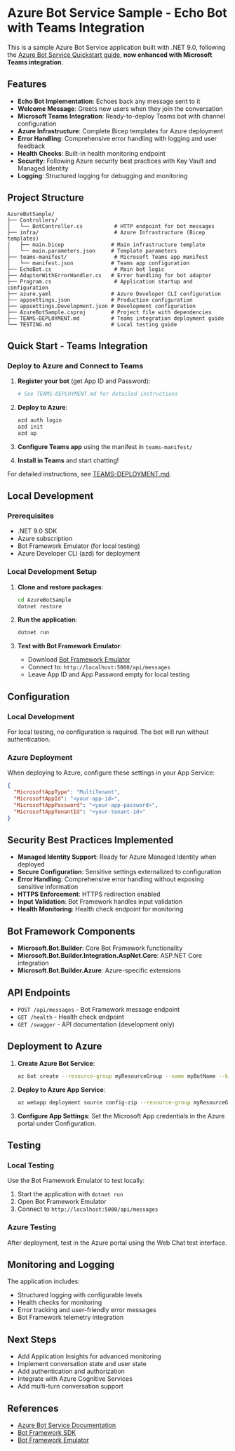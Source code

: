 # Azure Bot Service Sample - Echo Bot with Teams Integration

This is a sample Azure Bot Service application built with .NET 9.0, following the [Azure Bot Service Quickstart guide](https://learn.microsoft.com/en-us/azure/bot-service/bot-service-quickstart-create-bot?view=azure-bot-service-4.0&tabs=csharp%2Cvs), **now enhanced with Microsoft Teams integration**.

## Features

- **Echo Bot Implementation**: Echoes back any message sent to it
- **Welcome Message**: Greets new users when they join the conversation
- **Microsoft Teams Integration**: Ready-to-deploy Teams bot with channel configuration
- **Azure Infrastructure**: Complete Bicep templates for Azure deployment
- **Error Handling**: Comprehensive error handling with logging and user feedback
- **Health Checks**: Built-in health monitoring endpoint
- **Security**: Following Azure security best practices with Key Vault and Managed Identity
- **Logging**: Structured logging for debugging and monitoring

## Project Structure

```
AzureBotSample/
├── Controllers/
│   └── BotController.cs          # HTTP endpoint for bot messages
├── infra/                        # Azure Infrastructure (Bicep templates)
│   ├── main.bicep               # Main infrastructure template
│   └── main.parameters.json     # Template parameters
├── teams-manifest/               # Microsoft Teams app manifest
│   └── manifest.json            # Teams app configuration
├── EchoBot.cs                    # Main bot logic
├── AdapterWithErrorHandler.cs   # Error handling for bot adapter
├── Program.cs                    # Application startup and configuration
├── azure.yaml                   # Azure Developer CLI configuration
├── appsettings.json             # Production configuration
├── appsettings.Development.json # Development configuration
├── AzureBotSample.csproj        # Project file with dependencies
├── TEAMS-DEPLOYMENT.md          # Teams integration deployment guide
└── TESTING.md                   # Local testing guide
```

## Quick Start - Teams Integration

### Deploy to Azure and Connect to Teams

1. **Register your bot** (get App ID and Password):
   ```bash
   # See TEAMS-DEPLOYMENT.md for detailed instructions
   ```

2. **Deploy to Azure**:
   ```bash
   azd auth login
   azd init
   azd up
   ```

3. **Configure Teams app** using the manifest in `teams-manifest/`

4. **Install in Teams** and start chatting!

For detailed instructions, see [TEAMS-DEPLOYMENT.md](./TEAMS-DEPLOYMENT.md).

## Local Development

### Prerequisites

- .NET 9.0 SDK
- Azure subscription
- Bot Framework Emulator (for local testing)
- Azure Developer CLI (azd) for deployment

### Local Development Setup

1. **Clone and restore packages**:
   ```bash
   cd AzureBotSample
   dotnet restore
   ```

2. **Run the application**:
   ```bash
   dotnet run
   ```

3. **Test with Bot Framework Emulator**:
   - Download [Bot Framework Emulator](https://github.com/Microsoft/BotFramework-Emulator/releases)
   - Connect to: `http://localhost:5000/api/messages`
   - Leave App ID and App Password empty for local testing

## Configuration

### Local Development
For local testing, no configuration is required. The bot will run without authentication.

### Azure Deployment
When deploying to Azure, configure these settings in your App Service:

```json
{
  "MicrosoftAppType": "MultiTenant",
  "MicrosoftAppId": "<your-app-id>",
  "MicrosoftAppPassword": "<your-app-password>",
  "MicrosoftAppTenantId": "<your-tenant-id>"
}
```

## Security Best Practices Implemented

- **Managed Identity Support**: Ready for Azure Managed Identity when deployed
- **Secure Configuration**: Sensitive settings externalized to configuration
- **Error Handling**: Comprehensive error handling without exposing sensitive information
- **HTTPS Enforcement**: HTTPS redirection enabled
- **Input Validation**: Bot Framework handles input validation
- **Health Monitoring**: Health check endpoint for monitoring

## Bot Framework Components

- **Microsoft.Bot.Builder**: Core Bot Framework functionality
- **Microsoft.Bot.Builder.Integration.AspNet.Core**: ASP.NET Core integration
- **Microsoft.Bot.Builder.Azure**: Azure-specific extensions

## API Endpoints

- `POST /api/messages` - Bot Framework message endpoint
- `GET /health` - Health check endpoint
- `GET /swagger` - API documentation (development only)

## Deployment to Azure

1. **Create Azure Bot Service**:
   ```bash
   az bot create --resource-group myResourceGroup --name myBotName --kind webapp --subscription mySubscription
   ```

2. **Deploy to Azure App Service**:
   ```bash
   az webapp deployment source config-zip --resource-group myResourceGroup --name myAppService --src publish.zip
   ```

3. **Configure App Settings**:
   Set the Microsoft App credentials in the Azure portal under Configuration.

## Testing

### Local Testing
Use the Bot Framework Emulator to test locally:
1. Start the application with `dotnet run`
2. Open Bot Framework Emulator
3. Connect to `http://localhost:5000/api/messages`

### Azure Testing
After deployment, test in the Azure portal using the Web Chat test interface.

## Monitoring and Logging

The application includes:
- Structured logging with configurable levels
- Health checks for monitoring
- Error tracking and user-friendly error messages
- Bot Framework telemetry integration

## Next Steps

- Add Application Insights for advanced monitoring
- Implement conversation state and user state
- Add authentication and authorization
- Integrate with Azure Cognitive Services
- Add multi-turn conversation support

## References

- [Azure Bot Service Documentation](https://docs.microsoft.com/en-us/azure/bot-service/)
- [Bot Framework SDK](https://github.com/Microsoft/botframework-sdk)
- [Bot Framework Emulator](https://github.com/Microsoft/BotFramework-Emulator)
